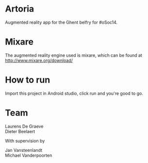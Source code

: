 Artoria
=======

Augmented reality app for the Ghent belfry for #oSoc14.


Mixare
=======

The augmented reality engine used is mixare, which can be found at http://www.mixare.org/download/

How to run
========
Import this project in Android studio, click run and you're good to go.


Team
=======
  Laurens De Graeve <br />
  Dieter Beelaert <br />
  
With supervision by <br />

  Jan Vansteenlandt <br />
  Michael Vanderpoorten <br />

